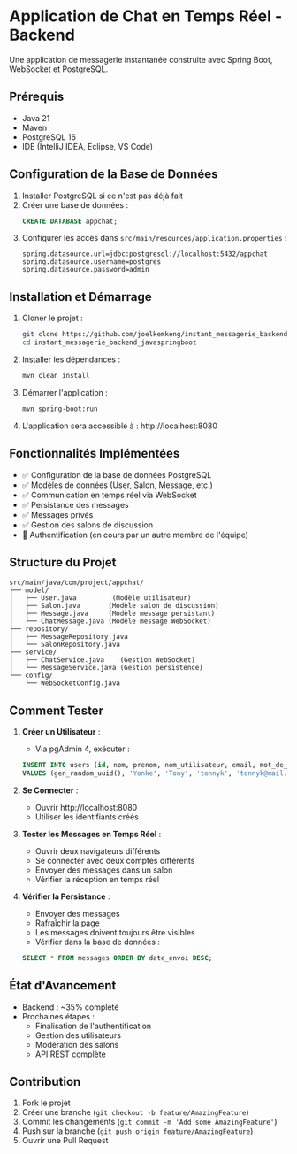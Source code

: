 # Application de Chat en Temps Réel - Backend

Une application de messagerie instantanée construite avec Spring Boot, WebSocket et PostgreSQL.

## Prérequis

- Java 21
- Maven
- PostgreSQL 16
- IDE (IntelliJ IDEA, Eclipse, VS Code)

## Configuration de la Base de Données

1. Installer PostgreSQL si ce n'est pas déjà fait
2. Créer une base de données :
   ```sql
   CREATE DATABASE appchat;
   ```
3. Configurer les accès dans `src/main/resources/application.properties` :
   ```properties
   spring.datasource.url=jdbc:postgresql://localhost:5432/appchat
   spring.datasource.username=postgres
   spring.datasource.password=admin
   ```

## Installation et Démarrage

1. Cloner le projet :
   ```bash
   git clone https://github.com/joelkemkeng/instant_messagerie_backend_javaspringboot.git
   cd instant_messagerie_backend_javaspringboot
   ```

2. Installer les dépendances :
   ```bash
   mvn clean install
   ```

3. Démarrer l'application :
   ```bash
   mvn spring-boot:run
   ```

4. L'application sera accessible à : http://localhost:8080

## Fonctionnalités Implémentées

- ✅ Configuration de la base de données PostgreSQL
- ✅ Modèles de données (User, Salon, Message, etc.)
- ✅ Communication en temps réel via WebSocket
- ✅ Persistance des messages
- ✅ Messages privés
- ✅ Gestion des salons de discussion
- 🔄 Authentification (en cours par un autre membre de l'équipe)

## Structure du Projet

```
src/main/java/com/project/appchat/
├── model/
│   ├── User.java         (Modèle utilisateur)
│   ├── Salon.java       (Modèle salon de discussion)
│   ├── Message.java     (Modèle message persistant)
│   └── ChatMessage.java (Modèle message WebSocket)
├── repository/
│   ├── MessageRepository.java
│   └── SalonRepository.java
├── service/
│   ├── ChatService.java    (Gestion WebSocket)
│   └── MessageService.java (Gestion persistence)
└── config/
    └── WebSocketConfig.java
```

## Comment Tester

1. **Créer un Utilisateur** :
   - Via pgAdmin 4, exécuter :
   ```sql
   INSERT INTO users (id, nom, prenom, nom_utilisateur, email, mot_de_passe, statut, date_inscription, role)
   VALUES (gen_random_uuid(), 'Yonke', 'Tony', 'tonnyk', 'tonnyk@mail.com', 'password', 'EN_LIGNE', NOW(), 'USER');
   ```

2. **Se Connecter** :
   - Ouvrir http://localhost:8080
   - Utiliser les identifiants créés

3. **Tester les Messages en Temps Réel** :
   - Ouvrir deux navigateurs différents
   - Se connecter avec deux comptes différents
   - Envoyer des messages dans un salon
   - Vérifier la réception en temps réel

4. **Vérifier la Persistance** :
   - Envoyer des messages
   - Rafraîchir la page
   - Les messages doivent toujours être visibles
   - Vérifier dans la base de données :
   ```sql
   SELECT * FROM messages ORDER BY date_envoi DESC;
   ```

## État d'Avancement

- Backend : ~35% complété
- Prochaines étapes :
  - Finalisation de l'authentification
  - Gestion des utilisateurs
  - Modération des salons
  - API REST complète

## Contribution

1. Fork le projet
2. Créer une branche (`git checkout -b feature/AmazingFeature`)
3. Commit les changements (`git commit -m 'Add some AmazingFeature'`)
4. Push sur la branche (`git push origin feature/AmazingFeature`)
5. Ouvrir une Pull Request
